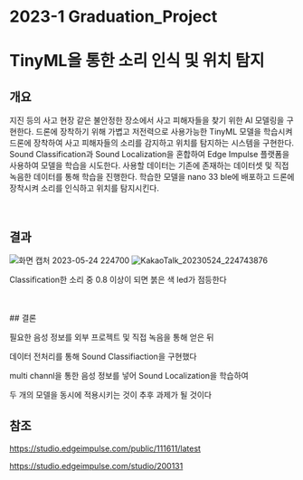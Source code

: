 # 2023-1 Graduation_Project
# TinyML을 통한 소리 인식 및 위치 탐지

## 개요

지진 등의 사고 현장 같은 불안정한 장소에서 사고 피해자들을 찾기 위한 AI 모델링을 구현한다. 드론에 장착하기 위해 가볍고 저전력으로 사용가능한 TinyML 모델을 학습시켜 드론에 장착하여 사고 피해자들의 소리를 감지하고 위치를 탐지하는 시스템을 구현한다. Sound Classification과 Sound Localization을 혼합하여 Edge Impulse 플랫폼을 사용하여 모델을 학습을 시도한다. 사용할 데이터는 기존에 존재하는 데이터셋 및 직접 녹음한 데이터를 통해 학습을 진행한다. 학습한 모델을 nano 33 ble에 배포하고 드론에 장착시켜 소리를 인식하고 위치를 탐지시킨다.



</br>

## 결과

![화면 캡처 2023-05-24 224700](https://github.com/parlyresk/Graduation_Project/assets/72953981/63287e19-c790-4200-9b1f-597aaeb82dc2)
![KakaoTalk_20230524_224743876](https://github.com/parlyresk/Graduation_Project/assets/72953981/c49aabd0-de03-4283-bc34-098b5c1ceb18)

Classification한 소리 중 0.8 이상이 되면 붉은 색 led가 점등한다

</br>

</br>
## 결론

필요한 음성 정보를 외부 프로젝트 및 직접 녹음을 통해 얻은 뒤

데이터 전처리를 통해 Sound Classifiaction을 구현했다

multi channl을 통한 음성 정보를 넣어 Sound Localization을 학습하여

두 개의 모델을 동시에 적용시키는 것이 추후 과제가 될 것이다

## 참조
https://studio.edgeimpulse.com/public/111611/latest


https://studio.edgeimpulse.com/studio/200131
